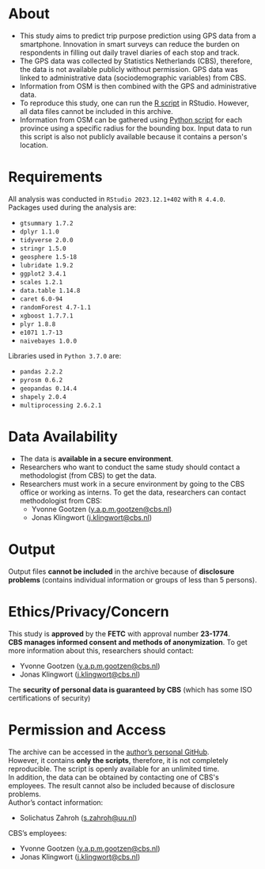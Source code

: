 # About
- This study aims to predict trip purpose prediction using GPS data from a smartphone. Innovation in smart surveys can reduce the burden on respondents in filling out daily travel diaries of each stop and track.
- The GPS data was collected by Statistics Netherlands (CBS), therefore, the data is not available publicly without permission. GPS data was linked to administrative data (sociodemographic variables) from CBS.
- Information from OSM is then combined with the GPS and administrative data.
- To reproduce this study, one can run the [R script](./r_script_annotated.R) in RStudio. However, all data files cannot be included in this archive.  
- Information from OSM can be gathered using [Python script](./python_script.py) for each province using a specific radius for the bounding box. Input data to run this script is also not publicly available because it contains a person's location. 


# Requirements
All analysis was conducted in `RStudio 2023.12.1+402` with `R 4.4.0`. Packages used during the analysis are:
- `gtsummary 1.7.2` 
- `dplyr 1.1.0`
- `tidyverse 2.0.0`
- `stringr 1.5.0`
- `geosphere 1.5-18`
- `lubridate 1.9.2`
- `ggplot2 3.4.1`
- `scales 1.2.1`
- `data.table 1.14.8`
- `caret 6.0-94`
- `randomForest 4.7-1.1`
- `xgboost 1.7.7.1`
- `plyr 1.8.8`
- `e1071 1.7-13`
- `naivebayes 1.0.0`

Libraries used in `Python 3.7.0` are:
- `pandas 2.2.2`
- `pyrosm 0.6.2`
- `geopandas 0.14.4`
- `shapely 2.0.4`
- `multiprocessing 2.6.2.1`


# Data Availability
- The data is **available in a secure environment**.
- Researchers who want to conduct the same study should contact a methodologist (from CBS) to get the data.
- Researchers must work in a secure environment by going to the CBS office or working as interns. To get the data, researchers can contact methodologist from CBS:
  -	Yvonne Gootzen (y.a.p.m.gootzen@cbs.nl)
  -	Jonas Klingwort (j.klingwort@cbs.nl)


# Output
Output files **cannot be included** in the archive because of **disclosure problems** (contains individual information or groups of less than 5 persons).


# Ethics/Privacy/Concern
This study is **approved** by the **FETC** with approval number **23-1774**.  
**CBS manages informed consent and methods of anonymization**. To get more information about this, researchers should contact:  
-	Yvonne Gootzen (y.a.p.m.gootzen@cbs.nl)
-	Jonas Klingwort (j.klingwort@cbs.nl)
  
The **security of personal data is guaranteed by CBS** (which has some ISO certifications of security)


# Permission and Access
The archive can be accessed in the [author’s personal GitHub](https://github.com/solichatuszhrh/travel_purpose_prediction).  
However, it contains **only the scripts**, therefore, it is not completely reproducible. The script is openly available for an unlimited time.  
In addition, the data can be obtained by contacting one of CBS's employees. The result cannot also be included because of disclosure problems.  
Author’s contact information:  
- Solichatus Zahroh (s.zahroh@uu.nl)
  
CBS’s employees:
-	Yvonne Gootzen (y.a.p.m.gootzen@cbs.nl)
-	Jonas Klingwort (j.klingwort@cbs.nl)
